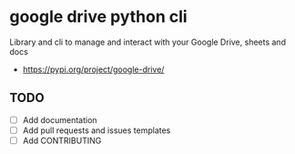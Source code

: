 # google drive python cli

Library and cli to manage and interact with your Google Drive, sheets and docs

- https://pypi.org/project/google-drive/ 

## TODO

- [ ] Add documentation
- [ ] Add pull requests and issues templates
- [ ] Add CONTRIBUTING
